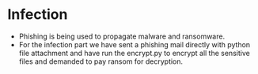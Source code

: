 # Infection
- Phishing is being used to propagate malware and ransomware. 
- For the infection part we have sent a phishing mail directly with python file attachment and have run the encrypt.py to encrypt all the sensitive files and demanded to pay ransom for decryption.
